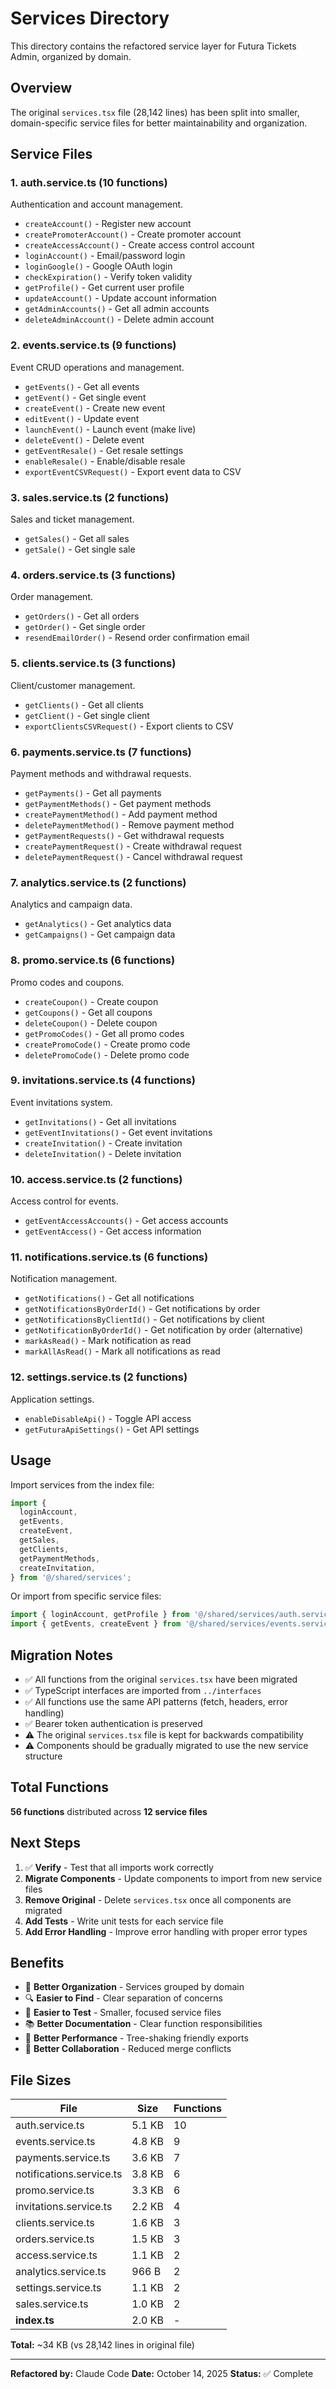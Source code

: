 # Services Directory

This directory contains the refactored service layer for Futura Tickets Admin, organized by domain.

## Overview

The original `services.tsx` file (28,142 lines) has been split into smaller, domain-specific service files for better maintainability and organization.

## Service Files

### 1. **auth.service.ts** (10 functions)
Authentication and account management.

- `createAccount()` - Register new account
- `createPromoterAccount()` - Create promoter account
- `createAccessAccount()` - Create access control account
- `loginAccount()` - Email/password login
- `loginGoogle()` - Google OAuth login
- `checkExpiration()` - Verify token validity
- `getProfile()` - Get current user profile
- `updateAccount()` - Update account information
- `getAdminAccounts()` - Get all admin accounts
- `deleteAdminAccount()` - Delete admin account

### 2. **events.service.ts** (9 functions)
Event CRUD operations and management.

- `getEvents()` - Get all events
- `getEvent()` - Get single event
- `createEvent()` - Create new event
- `editEvent()` - Update event
- `launchEvent()` - Launch event (make live)
- `deleteEvent()` - Delete event
- `getEventResale()` - Get resale settings
- `enableResale()` - Enable/disable resale
- `exportEventCSVRequest()` - Export event data to CSV

### 3. **sales.service.ts** (2 functions)
Sales and ticket management.

- `getSales()` - Get all sales
- `getSale()` - Get single sale

### 4. **orders.service.ts** (3 functions)
Order management.

- `getOrders()` - Get all orders
- `getOrder()` - Get single order
- `resendEmailOrder()` - Resend order confirmation email

### 5. **clients.service.ts** (3 functions)
Client/customer management.

- `getClients()` - Get all clients
- `getClient()` - Get single client
- `exportClientsCSVRequest()` - Export clients to CSV

### 6. **payments.service.ts** (7 functions)
Payment methods and withdrawal requests.

- `getPayments()` - Get all payments
- `getPaymentMethods()` - Get payment methods
- `createPaymentMethod()` - Add payment method
- `deletePaymentMethod()` - Remove payment method
- `getPaymentRequests()` - Get withdrawal requests
- `createPaymentRequest()` - Create withdrawal request
- `deletePaymentRequest()` - Cancel withdrawal request

### 7. **analytics.service.ts** (2 functions)
Analytics and campaign data.

- `getAnalytics()` - Get analytics data
- `getCampaigns()` - Get campaign data

### 8. **promo.service.ts** (6 functions)
Promo codes and coupons.

- `createCoupon()` - Create coupon
- `getCoupons()` - Get all coupons
- `deleteCoupon()` - Delete coupon
- `getPromoCodes()` - Get all promo codes
- `createPromoCode()` - Create promo code
- `deletePromoCode()` - Delete promo code

### 9. **invitations.service.ts** (4 functions)
Event invitations system.

- `getInvitations()` - Get all invitations
- `getEventInvitations()` - Get event invitations
- `createInvitation()` - Create invitation
- `deleteInvitation()` - Delete invitation

### 10. **access.service.ts** (2 functions)
Access control for events.

- `getEventAccessAccounts()` - Get access accounts
- `getEventAccess()` - Get access information

### 11. **notifications.service.ts** (6 functions)
Notification management.

- `getNotifications()` - Get all notifications
- `getNotificationsByOrderId()` - Get notifications by order
- `getNotificationsByClientId()` - Get notifications by client
- `getNotificationByOrderId()` - Get notification by order (alternative)
- `markAsRead()` - Mark notification as read
- `markAllAsRead()` - Mark all notifications as read

### 12. **settings.service.ts** (2 functions)
Application settings.

- `enableDisableApi()` - Toggle API access
- `getFuturaApiSettings()` - Get API settings

## Usage

Import services from the index file:

```typescript
import {
  loginAccount,
  getEvents,
  createEvent,
  getSales,
  getClients,
  getPaymentMethods,
  createInvitation,
} from '@/shared/services';
```

Or import from specific service files:

```typescript
import { loginAccount, getProfile } from '@/shared/services/auth.service';
import { getEvents, createEvent } from '@/shared/services/events.service';
```

## Migration Notes

- ✅ All functions from the original `services.tsx` have been migrated
- ✅ TypeScript interfaces are imported from `../interfaces`
- ✅ All functions use the same API patterns (fetch, headers, error handling)
- ✅ Bearer token authentication is preserved
- ⚠️ The original `services.tsx` file is kept for backwards compatibility
- ⚠️ Components should be gradually migrated to use the new service structure

## Total Functions

**56 functions** distributed across **12 service files**

## Next Steps

1. ✅ **Verify** - Test that all imports work correctly
2. **Migrate Components** - Update components to import from new service files
3. **Remove Original** - Delete `services.tsx` once all components are migrated
4. **Add Tests** - Write unit tests for each service file
5. **Add Error Handling** - Improve error handling with proper error types

## Benefits

- 📁 **Better Organization** - Services grouped by domain
- 🔍 **Easier to Find** - Clear separation of concerns
- 🧪 **Easier to Test** - Smaller, focused service files
- 📚 **Better Documentation** - Clear function responsibilities
- 🚀 **Better Performance** - Tree-shaking friendly exports
- 👥 **Better Collaboration** - Reduced merge conflicts

## File Sizes

| File | Size | Functions |
|------|------|-----------|
| auth.service.ts | 5.1 KB | 10 |
| events.service.ts | 4.8 KB | 9 |
| payments.service.ts | 3.6 KB | 7 |
| notifications.service.ts | 3.8 KB | 6 |
| promo.service.ts | 3.3 KB | 6 |
| invitations.service.ts | 2.2 KB | 4 |
| clients.service.ts | 1.6 KB | 3 |
| orders.service.ts | 1.5 KB | 3 |
| access.service.ts | 1.1 KB | 2 |
| analytics.service.ts | 966 B | 2 |
| settings.service.ts | 1.1 KB | 2 |
| sales.service.ts | 1.0 KB | 2 |
| **index.ts** | 2.0 KB | - |

**Total:** ~34 KB (vs 28,142 lines in original file)

---

**Refactored by:** Claude Code
**Date:** October 14, 2025
**Status:** ✅ Complete
